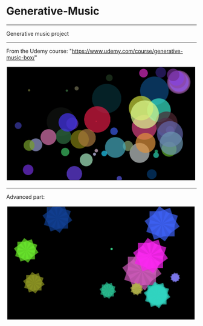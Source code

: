 # Generative-Music
_____________________________________________
Generative music project
_____________________________________________

From the Udemy course: "https://www.udemy.com/course/generative-music-box/"

![Image of GenMu project](genMu.png)

_____________________________________________

Advanced part:

![Image of GenMu project](genMu2.png)